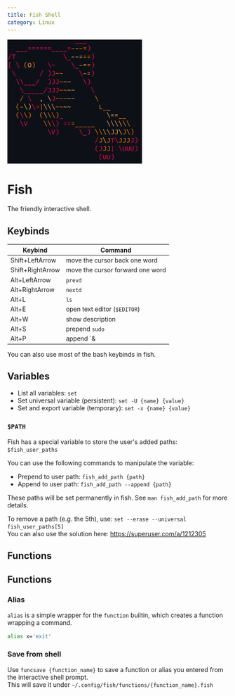 ```yaml
---
title: Fish Shell
category: Linux
---
```


![](assets/fish.png)

# Fish
The friendly interactive shell.

## Keybinds

| Keybind          | Command                             |
|------------------|-------------------------------------|
| Shift+LeftArrow  | move the cursor back one word       |
| Shift+RightArrow | move the cursor forward one word    |
| Alt+LeftArrow    | `prevd`                             |
| Alt+RightArrow   | `nextd`                             |
| Alt+L            | `ls`                                |
| Alt+E            | open text editor (`$EDITOR`)        |
| Alt+W            | show description                    |
| Alt+S            | prepend `sudo `                     |
| Alt+P            | append `&| less`                    |

You can also use most of the bash keybinds in fish.


## Variables

- List all variables: `set`
- Set universal variable (persistent): `set -U {name} {value}`
- Set and export variable (temporary): `set -x {name} {value}`

### `$PATH`

Fish has a special variable to store the user's added paths: `$fish_user_paths`

You can use the following commands to manipulate the variable:

- Prepend to user path: `fish_add_path {path}`
- Append to user path: `fish_add_path --append {path}`

These paths will be set permanently in fish. See `man fish_add_path` for more details.

To remove a path (e.g. the 5th), use: `set --erase --universal fish_user_paths[5]`  
You can also use the solution here: https://superuser.com/a/1212305

## Functions

## Functions

### Alias

`alias` is a simple wrapper for the `function` builtin, which creates a function wrapping a command.

```bash
alias x='exit'
```

### Save from shell

Use `funcsave {function_name}` to save a function or alias you entered from the interactive shell prompt.  
This will save it under `~/.config/fish/functions/{function_name}.fish`
